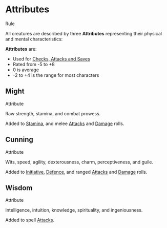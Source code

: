 # Attributes

Rule

All creatures are described by three **Attributes** representing their physical and mental characteristics:

**Attributes** are:

 * Used for [Checks, Attacks and Saves](../../pages/rules/rolling.md)
 * Rated from -5 to +8
 * 0 is average
 * -2 to +4 is the range for most characters

<section class="small summaries">

<section class="summary">

## Might

Attribute

Raw strength, stamina, and combat prowess.

Added to [Stamina](../../pages/combat/stamina.md), and melee [Attacks](../../pages/combat/attacks.md) and [Damage](../../pages/combat/attacks.md) rolls.

</section>

<section class="summary">

## Cunning

Attribute

Wits, speed, agility, dexterousness, charm, perceptiveness, and guile.

Added to [Initiative](../../pages/combat/index.md#initiative), [Defence](../../pages/combat/attacks.md#defence), and ranged [Attacks](../../pages/combat/attacks.md) and [Damage](../../pages/combat/attacks.md) rolls.

</section>

<section class="summary">

## Wisdom

Attribute

Intelligence, intuition, knowledge, spirituality, and ingeniousness.

Added to spell [Attacks](../../pages/combat/attacks.md).

</section>

</section>
